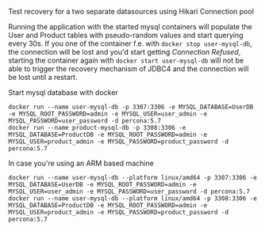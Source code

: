 Test recovery for a two separate datasources using Hikari Connection pool

Running the application with the started mysql containers will populate the User and Product tables with pseudo-random values and start querying every 30s.
If you one of the container f.e. with `docker stop user-mysql-db`, the connection will be lost and you'd start getting *Connection Refused*, starting the container again with `docker start user-mysql-db` will not be able to trigger the recovery mechanism of JDBC4 and the connection will be lost until a restart.

Start mysql database with docker
```
docker run --name user-mysql-db -p 3307:3306 -e MYSQL_DATABASE=UserDB -e MYSQL_ROOT_PASSWORD=admin -e MYSQL_USER=user_admin -e MYSQL_PASSWORD=user_password -d percona:5.7
docker run --name product-mysql-db -p 3308:3306 -e MYSQL_DATABASE=ProductDB -e MYSQL_ROOT_PASSWORD=admin -e MYSQL_USER=product_admin -e MYSQL_PASSWORD=product_password -d percona:5.7
```

In case you're using an ARM based machine 
```
docker run --name user-mysql-db --platform linux/amd64 -p 3307:3306 -e MYSQL_DATABASE=UserDB -e MYSQL_ROOT_PASSWORD=admin -e MYSQL_USER=user_admin -e MYSQL_PASSWORD=user_password -d percona:5.7
docker run --name user-mysql-db --platform linux/amd64 -p 3308:3306 -e MYSQL_DATABASE=ProductDB -e MYSQL_ROOT_PASSWORD=admin -e MYSQL_USER=product_admin -e MYSQL_PASSWORD=product_password -d percona:5.7
```